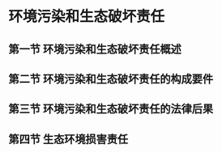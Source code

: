 # 环境污染和生态破坏责任

## 第一节 环境污染和生态破坏责任概述

## 第二节 环境污染和生态破坏责任的构成要件

## 第三节 环境污染和生态破坏责任的法律后果

## 第四节 生态环境损害责任
